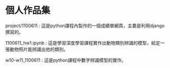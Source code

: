 # 個人作品集

project/1100611 : 這是python課程內製作的一個成績單網頁，主要是利用django撰寫的。

1100611_hw1.ipynb : 這是學習深度學習課程實作出動物類別辨識的模型，給定一張動物照片能辨識出他的類別。

w10-w11_1100611 : 這是python課程中數字辨識模型的實作。
